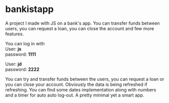 # bankistapp
A project I made with JS on a bank's app. You can transfer funds between users, you can request a loan, you can close the account and few more features.

You can log in with
<br>
User: <b>js</b>
  <br>
password: <b>1111</b>
  
User: <b>jd</b>
  <br>
password: <b>2222</b>

You can try and transfer funds between the users, you can request a loan or you can close your account.
Obviously the data is being refreshed if refreshing.
You can find some dates implementation along with numbers and a timer for auto auto log-out.
A pretty minimal yet a smart app.
